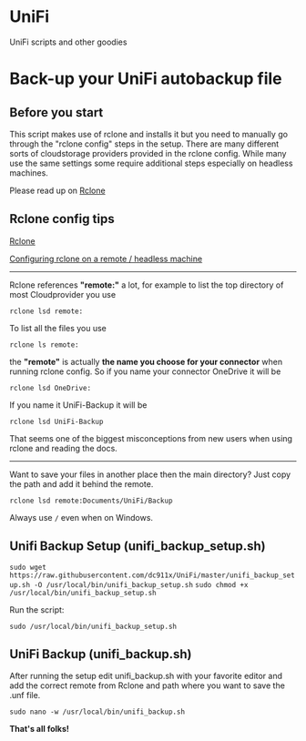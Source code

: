 # UniFi

UniFi scripts and other goodies

# Back-up your UniFi autobackup file

## Before you start

This script makes use of rclone and installs it but you need to manually go through the "rclone config" steps in the setup. There are many different sorts of cloudstorage providers provided in the rclone config. While many use the same settings some require additional steps especially on headless machines.

Please read up on [Rclone](https://rclone.org)

## Rclone config tips

[Rclone](https://rclone.org)

[Configuring rclone on a remote / headless machine](https://rclone.org/remote_setup/)

----------------

Rclone references **"remote:"** a lot, for example to list the top directory of most Cloudprovider you use

`rclone lsd remote:`

To list all the files you use

`rclone ls remote:`

the **"remote"** is actually **the name you choose for your connector** when running rclone config.
So if you name your connector OneDrive it will be

`rclone lsd OneDrive:`

If you name it UniFi-Backup it will be

`rclone lsd UniFi-Backup`

That seems one of the biggest misconceptions from new users when using rclone and reading the docs.

----------------

Want to save your files in another place then the main directory? Just copy the path and add it behind the remote.

`rclone lsd remote:Documents/UniFi/Backup`

Always use `/` even when on Windows. 

## Unifi Backup Setup (unifi_backup_setup.sh)

`sudo wget https://raw.githubusercontent.com/dc911x/UniFi/master/unifi_backup_setup.sh -O /usr/local/bin/unifi_backup_setup.sh`
`sudo chmod +x /usr/local/bin/unifi_backup_setup.sh`

Run the script:

`sudo /usr/local/bin/unifi_backup_setup.sh`

## UniFi Backup (unifi_backup.sh) 

After running the setup edit unifi_backup.sh with your favorite editor and add the correct remote from Rclone and path where you want to save the .unf file.

`sudo nano -w /usr/local/bin/unifi_backup.sh`

**That's all folks!**
